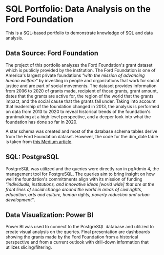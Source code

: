 # SQL Portfolio: Data Analysis on the Ford Foundation
This is a SQL-based portfolio to demonstrate knowledge of SQL and data analysis.

## Data Source: Ford Foundation 
The project of this portfolio analyzes the Ford Foundation's grant dataset which is publicly provided by the institution. The Ford Foundation is one of America's largest private foundations *"with the mission of advancing human welfare"* by investing in people and organzations that work for social justice and are part of social movements. The dataset provides information from 2006 to 2020 of grants made, recipient of those grants, grant amount, dates that the grants are active for, the region of the world that the grants impact, and the social cause that the grants fall under. Taking into account that leadership of the foundation changed in 2013, the analysis is performed on data from 2013 to 2020  to reveal historical trends of the foundation's grantmaking at a high level perspective, and a deeper look into what the foundation has done so far in 2020.

A star schema was created and most of the database schema tables derive from the Ford Foundation dataset. However, the code for the dim_date table is taken from [this Medium article](https://medium.com/@duffn/creating-a-date-dimension-table-in-postgresql-af3f8e2941ac).

## SQL: PostgreSQL
PostgreSQL was utilized and the queries were directly ran in pgAdmin 4, the management tool for PostgreSQL. The queries aim to bring insight on how well the foundation's committments align with its mission of funding *"individuals, institutions, and innovative ideas [world wide] that are at the front lines of social change around the world in areas of civil rights, education, arts and culture, human rights, poverty reduction and urban development"*. 

## Data Visualization: Power BI
Power BI was used to connect to the PostgreSQL database and utilized to create visual analysis on the queries. Final presentation are dashboards showing the grants made by the Ford Foundation from a historical perspective and from a current outlook with drill-down information that utilizes slicing/filtering. 
